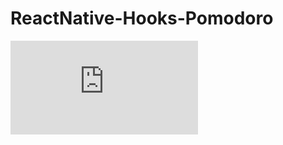 # ReactNative-Hooks-Pomodoro

![Fanzine Pomodoro](https://github.com/giramos/ReactNative-Hooks-Pomodoro/blob/master/Doc/FanZine_Pomodoro.pdf)
